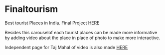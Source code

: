 # Finaltourism
 Best tourist Places in India. Final Project [HERE](https://rajfinaltourism.ccbp.tech/)
 
 Besides this carouselof each tourist places can be made more informative by adding video about the place in place of photo to make more interactive.
 
 Independent page for Taj Mahal of video is also made [HERE](https://nagarajuyu.ccbp.tech/)
